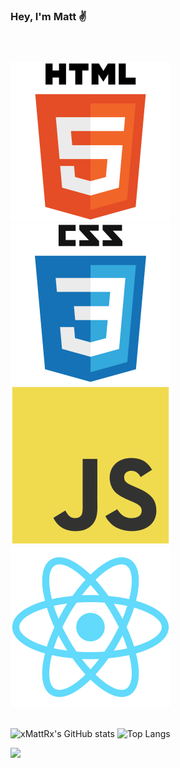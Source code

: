 


### Hey, I'm Matt ✌  <br><br><br>
<div>
<img src="https://raw.githubusercontent.com/devicons/devicon/master/icons/html5/html5-original-wordmark.svg" height="3%" alt="HTML">
<img src="https://raw.githubusercontent.com/devicons/devicon/master/icons/css3/css3-original-wordmark.svg" height="3%" alt="CSS">
<img src="https://raw.githubusercontent.com/devicons/devicon/master/icons/javascript/javascript-original.svg" height="3%" alt="Javascript"> 
<img src="https://raw.githubusercontent.com/devicons/devicon/master/icons/react/react-original.svg" height="3%" alt="ReactJS"><br><br>
<div>

![xMattRx's GitHub stats](https://github-readme-stats.vercel.app/api?username=xMattRx&show_icons=true&theme=dark)
![Top Langs](https://github-readme-stats.vercel.app/api/top-langs/?username=xMattRx&layout=compact&theme=dark)
</div>

[![](https://camo.githubusercontent.com/c00f87aeebbec37f3ee0857cc4c20b21fefde8a96caf4744383ebfe44a47fe3f/68747470733a2f2f696d672e736869656c64732e696f2f62616467652f2d4c696e6b6564496e2d2532333030373742353f7374796c653d666f722d7468652d6261646765266c6f676f3d6c696e6b6564696e266c6f676f436f6c6f723d7768697465)](https://www.linkedin.com/in/matthew-nascimento-5753246a)

